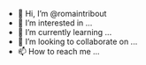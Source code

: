 - 👋 Hi, I’m @romaintribout
- 👀 I’m interested in ...
- 🌱 I’m currently learning ...
- 💞️ I’m looking to collaborate on ...
- 📫 How to reach me ...

<!---
romaintribout/romaintribout is a ✨ special ✨ repository because its `README.md` (this file) appears on your GitHub profile.
You can click the Preview link to take a look at your changes.
--->
